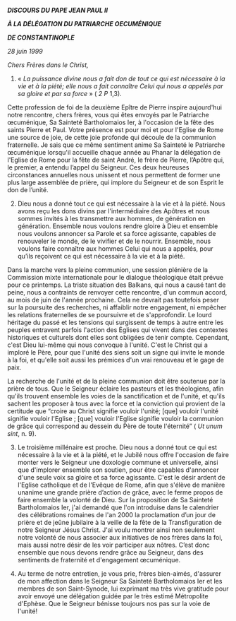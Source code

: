 ***DISCOURS DU PAPE JEAN PAUL II***

***À LA DÉLÉGATION DU PATRIARCHE OECUMÉNIQUE***

***DE CONSTANTINOPLE***

*28 juin 1999*

*Chers Frères dans le Christ,*

1. « *La puissance divine nous a fait don de tout ce qui est nécessaire à la vie et à la piété; elle nous a fait connaître Celui qui nous a appelés par sa gloire et par sa force* » ( *2 P* 1,3).

Cette profession de foi de la deuxième Epître de Pierre inspire aujourd'hui notre rencontre, chers frères, vous qui êtes envoyés par le Patriarche œcuménique, Sa Sainteté Bartholomaios Ier, à l'occasion de la fête des saints Pierre et Paul. Votre présence est pour moi et pour l'Eglise de Rome une source de joie, de cette joie profonde qui découle de la communion fraternelle. Je sais que ce même sentiment anime Sa Sainteté le Patriarche œcuménique lorsqu'il accueille chaque année au Phanar la délégation de l'Eglise de Rome pour la fête de saint André, le frère de Pierre, l’Apôtre qui, le premier, a entendu l’appel du Seigneur. Ces deux heureuses circonstances annuelles nous unissent et nous permettent de former une plus large assemblée de prière, qui implore du Seigneur et de son Esprit le don de l’unité.

2. Dieu nous a donné tout ce qui est nécessaire à la vie et à la piété. Nous avons reçu les dons divins par l'intermédiaire des Apôtres et nous sommes invités à les transmettre aux hommes, de génération en génération. Ensemble nous voulons rendre gloire à Dieu et ensemble nous voulons annoncer sa Parole et sa force agissante, capables de renouveler le monde, de le vivifier et de le nourrir. Ensemble, nous voulons faire connaître aux hommes Celui qui nous a appelés, pour qu’ils reçoivent ce qui est nécessaire à la vie et à la piété.

Dans la marche vers la pleine communion, une session plénière de la Commission mixte internationale pour le dialogue théologique était prévue pour ce printemps. La triste situation des Balkans, qui nous a causé tant de peine, nous a contraints de renvoyer cette rencontre, d'un commun accord, au mois de juin de l'année prochaine. Cela ne devrait pas toutefois peser sur la poursuite des recherches, ni affaiblir notre engagement, ni empêcher les relations fraternelles de se poursuivre et de s'approfondir. Le lourd héritage du passé et les tensions qui surgissent de temps à autre entre les peuples entravent parfois l'action des Églises qui vivent dans des contextes historiques et culturels dont elles sont obligées de tenir compte. Cependant, c'est Dieu lui-même qui nous convoque à l'unité. C'est le Christ qui a imploré le Père, pour que l'unité des siens soit un signe qui invite le monde à la foi, et qu'elle soit aussi les prémices d'un vrai renouveau et le gage de paix.

La recherche de l'unité et de la pleine communion doit être soutenue par la prière de tous. Que le Seigneur éclaire les pasteurs et les théologiens, afin qu'ils trouvent ensemble les voies de la sanctification et de l'unité, et qu'ils sachent les proposer à tous avec la force et la conviction qui provient de la certitude que “croire au Christ signifie vouloir l'unité; [que] vouloir l'unité signifie vouloir l'Eglise ; [que] vouloir l'Eglise signifie vouloir la communion de grâce qui correspond au dessein du Père de toute l'éternité” ( *Ut unum sint*, n. 9).

3. Le troisième millénaire est proche. Dieu nous a donné tout ce qui est nécessaire à la vie et à la piété, et le Jubilé nous offre l'occasion de faire monter vers le Seigneur une doxologie commune et universelle, ainsi que d'implorer ensemble son soutien, pour être capables d'annoncer d'une seule voix sa gloire et sa force agissante. C'est le désir ardent de l'Eglise catholique et de l'Evêque de Rome, afin que s'élève de manière unanime une grande prière d’action de grâce, avec le ferme propos de faire ensemble la volonté de Dieu. Sur la proposition de Sa Sainteté Bartholomaios Ier, j'ai demandé que l'on introduise dans le calendrier des célébrations romaines de l'an 2000 la proclamation d’un jour de prière et de jeûne jubilaire à la veille de la fête de la Transfiguration de notre Seigneur Jésus Christ. J'ai voulu montrer ainsi non seulement notre volonté de nous associer aux initiatives de nos frères dans la foi, mais aussi notre désir de les voir participer aux nôtres. C’est donc ensemble que nous devons rendre grâce au Seigneur, dans des sentiments de fraternité et d'engagement œcuménique.

4. Au terme de notre entretien, je vous prie, frères bien-aimés, d'assurer de mon affection dans le Seigneur Sa Sainteté Bartholomaios Ier et les membres de son Saint-Synode, lui exprimant ma très vive gratitude pour avoir envoyé une délégation guidée par le très estimé Métropolite d'Ephèse. Que le Seigneur bénisse toujours nos pas sur la voie de l'unité!